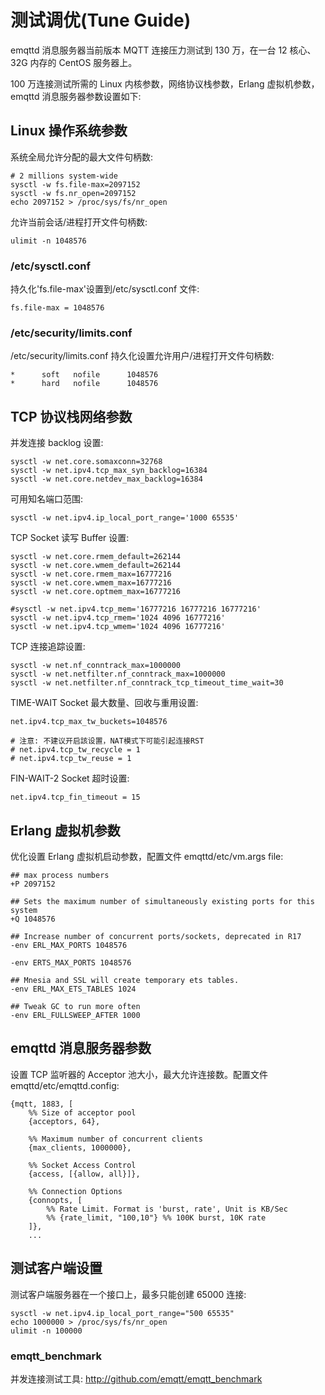 # 测试调优(Tune Guide)

emqttd 消息服务器当前版本 MQTT 连接压力测试到 130 万，在一台 12 核心、32G 内存的 CentOS 服务器上。

100 万连接测试所需的 Linux 内核参数，网络协议栈参数，Erlang 虚拟机参数，emqttd 消息服务器参数设置如下:

## Linux 操作系统参数

系统全局允许分配的最大文件句柄数:

    # 2 millions system-wide
    sysctl -w fs.file-max=2097152
    sysctl -w fs.nr_open=2097152
    echo 2097152 > /proc/sys/fs/nr_open

允许当前会话/进程打开文件句柄数:

    ulimit -n 1048576

### /etc/sysctl.conf

持久化'fs.file-max'设置到/etc/sysctl.conf 文件:

    fs.file-max = 1048576

### /etc/security/limits.conf

/etc/security/limits.conf 持久化设置允许用户/进程打开文件句柄数:

    *      soft   nofile      1048576
    *      hard   nofile      1048576

## TCP 协议栈网络参数

并发连接 backlog 设置:

    sysctl -w net.core.somaxconn=32768
    sysctl -w net.ipv4.tcp_max_syn_backlog=16384
    sysctl -w net.core.netdev_max_backlog=16384

可用知名端口范围:

    sysctl -w net.ipv4.ip_local_port_range='1000 65535'

TCP Socket 读写 Buffer 设置:

    sysctl -w net.core.rmem_default=262144
    sysctl -w net.core.wmem_default=262144
    sysctl -w net.core.rmem_max=16777216
    sysctl -w net.core.wmem_max=16777216
    sysctl -w net.core.optmem_max=16777216

    #sysctl -w net.ipv4.tcp_mem='16777216 16777216 16777216'
    sysctl -w net.ipv4.tcp_rmem='1024 4096 16777216'
    sysctl -w net.ipv4.tcp_wmem='1024 4096 16777216'

TCP 连接追踪设置:

    sysctl -w net.nf_conntrack_max=1000000
    sysctl -w net.netfilter.nf_conntrack_max=1000000
    sysctl -w net.netfilter.nf_conntrack_tcp_timeout_time_wait=30

TIME-WAIT Socket 最大数量、回收与重用设置:

    net.ipv4.tcp_max_tw_buckets=1048576

    # 注意: 不建议开启該设置，NAT模式下可能引起连接RST
    # net.ipv4.tcp_tw_recycle = 1
    # net.ipv4.tcp_tw_reuse = 1

FIN-WAIT-2 Socket 超时设置:

    net.ipv4.tcp_fin_timeout = 15

## Erlang 虚拟机参数

优化设置 Erlang 虚拟机启动参数，配置文件 emqttd/etc/vm.args file:

    ## max process numbers
    +P 2097152

    ## Sets the maximum number of simultaneously existing ports for this system
    +Q 1048576

    ## Increase number of concurrent ports/sockets, deprecated in R17
    -env ERL_MAX_PORTS 1048576

    -env ERTS_MAX_PORTS 1048576

    ## Mnesia and SSL will create temporary ets tables.
    -env ERL_MAX_ETS_TABLES 1024

    ## Tweak GC to run more often
    -env ERL_FULLSWEEP_AFTER 1000

## emqttd 消息服务器参数

设置 TCP 监听器的 Acceptor 池大小，最大允许连接数。配置文件 emqttd/etc/emqttd.config:

    {mqtt, 1883, [
        %% Size of acceptor pool
        {acceptors, 64},

        %% Maximum number of concurrent clients
        {max_clients, 1000000},

        %% Socket Access Control
        {access, [{allow, all}]},

        %% Connection Options
        {connopts, [
            %% Rate Limit. Format is 'burst, rate', Unit is KB/Sec
            %% {rate_limit, "100,10"} %% 100K burst, 10K rate
        ]},
        ...

## 测试客户端设置

测试客户端服务器在一个接口上，最多只能创建 65000 连接:

    sysctl -w net.ipv4.ip_local_port_range="500 65535"
    echo 1000000 > /proc/sys/fs/nr_open
    ulimit -n 100000

### emqtt_benchmark

并发连接测试工具: [ http://github.com/emqtt/emqtt_benchmark
](http://github.com/emqtt/emqtt_benchmark)
